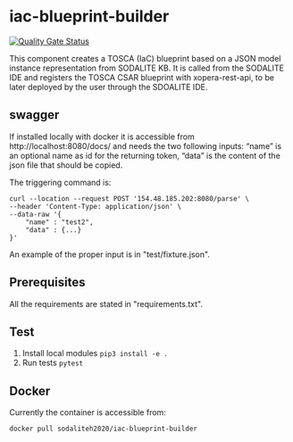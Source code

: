# iac-blueprint-builder
[![Quality Gate Status](https://sonarcloud.io/api/project_badges/measure?project=SODALITE-EU_iac-blueprint-builder&metric=alert_status)](https://sonarcloud.io/dashboard?id=SODALITE-EU_iac-blueprint-builder)

This component creates a TOSCA (IaC) blueprint based on a JSON model instance representation from SODALITE KB. It is called from the SODALITE IDE and registers the TOSCA CSAR blueprint with xopera-rest-api, to be later deployed by the user through the SDOALITE IDE. 

## swagger

If installed locally with docker it is accessible from http://localhost:8080/docs/ and needs the two following inputs:
“name” is an optional name as id for the returning token,
“data” is the content of the json file that should be copied.

The triggering command is:

```
curl --location --request POST '154.48.185.202:8080/parse' \
--header 'Content-Type: application/json' \
--data-raw '{
	"name" : "test2",
	"data" : {...}
}'
```
An example of the proper input is in "test/fixture.json".

## Prerequisites

All the requirements are stated in "requirements.txt".

## Test

1. Install local modules
   `pip3 install -e .`
2. Run tests
   `pytest`

## Docker

Currently the container is accessible from:

```
docker pull sodaliteh2020/iac-blueprint-builder
```
